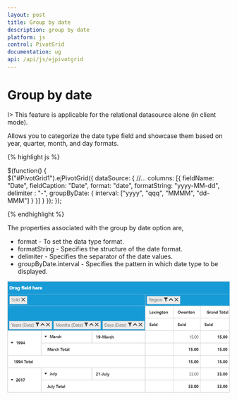 ```yaml
---
layout: post
title: Group by date
description: group by date
platform: js
control: PivotGrid
documentation: ug
api: /api/js/ejpivotgrid
---
```


# Group by date

I> This feature is applicable for the relational datasource alone (in client mode).

Allows you to categorize the date type field and showcase them based on year, quarter, month, and day formats.

{% highlight js %}

 $(function() {    
        $("#PivotGrid1").ejPivotGrid({
            dataSource: {
                //...
                columns: [{
                    fieldName: "Date",
                    fieldCaption: "Date",
                    format: "date",
                    formatString: "yyyy-MM-dd",
                    delimiter : "-",
                    groupByDate: { interval: ["yyyy", "qqq", "MMMM", "dd-MMM"] }
                }]
            }
        });
    });

  
{% endhighlight %}

The properties associated with the group by date option are,

* format - To set the data type format. 
* formatString - Specifies the structure of the date format.
* delimiter - Specifies the separator of the date values.
* groupByDate.interval - Specifies the pattern in which date type to be displayed.

![](GroupByDate_images/group_by_date.png)
